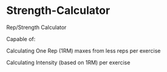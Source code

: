 # Strength-Calculator
Rep/Strength Calculator<p>
Capable of:<p>
  Calculating One Rep (1RM) maxes from less reps per exercise<p>
  Calculating Intensity (based on 1RM) per exercise
